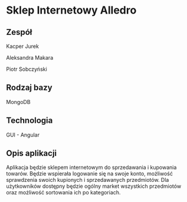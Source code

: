 # Sklep Internetowy Alledro

## Zespół
Kacper Jurek

Aleksandra Makara

Piotr Sobczyński

## Rodzaj bazy
MongoDB

## Technologia

GUI - Angular

## Opis aplikacji
Aplikacja będzie sklepem internetowym do sprzedawania i kupowania towarów. Będzie wspierała logowanie się na swoje konto, możliwość sprawdzenia swoich kupionych i sprzedawanych przedmiotów. Dla użytkowników dostępny będzie ogólny market wszystkich przedmiotów oraz możliwość sortowania ich po kategoriach.
